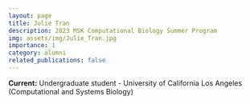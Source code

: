 ```yaml
---
layout: page
title: Julie Tran
description: 2023 MSK Computational Biology Summer Program
img: assets/img/Julie_Tran.jpg
importance: 1
category: alumni
related_publications: false
---
```


**Current:** Undergraduate student - University of California Los Angeles (Computational and Systems Biology)
